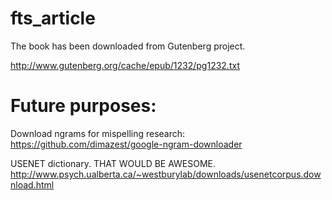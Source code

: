# fts_article

The book has been downloaded from Gutenberg project.

http://www.gutenberg.org/cache/epub/1232/pg1232.txt



# Future purposes:

Download ngrams for mispelling research:
https://github.com/dimazest/google-ngram-downloader

USENET dictionary. THAT WOULD BE AWESOME.
http://www.psych.ualberta.ca/~westburylab/downloads/usenetcorpus.download.html

